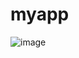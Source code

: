 # myapp

![image](https://user-images.githubusercontent.com/90911791/194078335-16eded59-80fa-465b-a7df-cb70b0111ffa.png)


